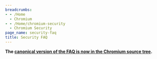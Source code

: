 ```yaml
---
breadcrumbs:
- - /Home
  - Chromium
- - /Home/chromium-security
  - Chromium Security
page_name: security-faq
title: Security FAQ
---
```


**The [canonical version of the FAQ is now in the Chromium source
tree](https://chromium.googlesource.com/chromium/src/+/master/docs/security/faq.md).**